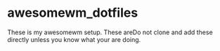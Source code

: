 # awesomewm_dotfiles
These is my awesomewm setup.
These areDo not clone and add these directly unless you know what your are doing.
